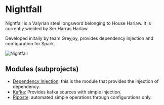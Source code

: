 # Nightfall

Nightfall is a Valyrian steel longsword belonging to House Harlaw. It is currently wielded by Ser Harras Harlaw.

Developed initally by team Greyjoy, provides dependency injection and configuration for Spark.

![Nightfall](http://awoiaf.westeros.org/images/thumb/7/76/Nightfall.jpg/350px-Nightfall.jpg)

## Modules (subprojects)

* [Dependency Injection](di/README.md): this is the module that provides the injection of dependency.
* [Kafka](di-providers/kafka-0-10/README.md): Provides kafka sources with simple injection.
* [Riposte](riposte/README.md): automated simple operations through configurations only.
